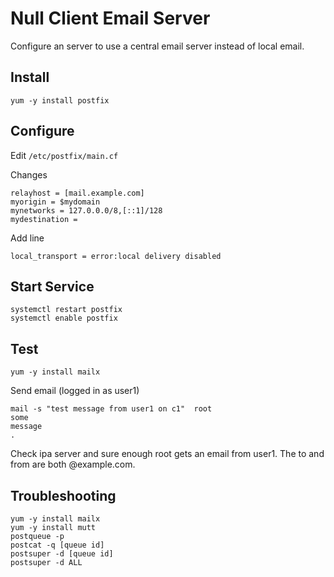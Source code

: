# Null Client Email Server

Configure an server to use a central email server instead of local email.

## Install

```
yum -y install postfix
```

## Configure

Edit `/etc/postfix/main.cf`

Changes
```
relayhost = [mail.example.com]
myorigin = $mydomain
mynetworks = 127.0.0.0/8,[::1]/128
mydestination = 
```

Add line
```
local_transport = error:local delivery disabled
```

## Start Service
```
systemctl restart postfix
systemctl enable postfix
```

## Test

```
yum -y install mailx
```

Send email (logged in as user1)
```
mail -s "test message from user1 on c1"  root
some
message
.
```

Check ipa server and sure enough root gets an email from user1.  The to and from are both @example.com.

## Troubleshooting

```
yum -y install mailx
yum -y install mutt
postqueue -p
postcat -q [queue id]
postsuper -d [queue id]
postsuper -d ALL
```
